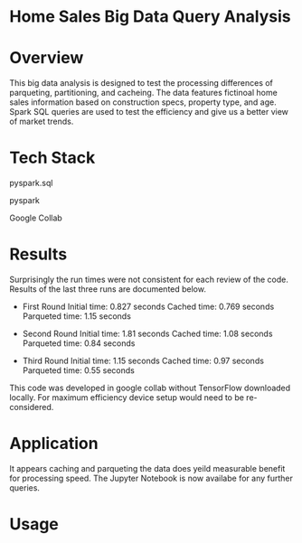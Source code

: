 # Home Sales Big Data Query Analysis
# Overview
This big data analysis is designed to test the processing differences of parqueting, partitioning, and cacheing. The data features fictinoal home sales information based on construction specs, property type, and age. Spark SQL queries are used to test the efficiency and give us a better view of market trends.

# Tech Stack
pyspark.sql

pyspark

Google Collab

# Results 
Surprisingly the run times were not consistent for each review of the code. Results of the last three runs are documented below. 

- First Round
Initial time: 0.827 seconds
Cached time: 0.769 seconds
Parqueted time: 1.15 seconds

- Second Round
Initial time: 1.81 seconds
Cached time: 1.08 seconds
Parqueted time: 0.84 seconds

- Third Round
Initial time: 1.15 seconds
Cached time: 0.97 seconds
Parqueted time: 0.55 seconds

This code was developed in google collab without TensorFlow downloaded locally. For maximum efficiency device setup would need to be re-considered.

# Application
It appears caching and parqueting the data does yeild measurable benefit for processing speed. The Jupyter Notebook is now availabe for any further queries.

# Usage
